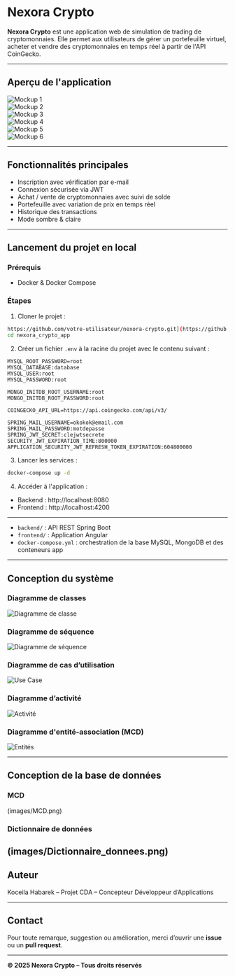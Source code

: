 
# Nexora Crypto

**Nexora Crypto** est une application web de simulation de trading de cryptomonnaies. Elle permet aux utilisateurs de gérer un portefeuille virtuel, acheter et vendre des cryptomonnaies en temps réel à partir de l'API CoinGecko.

---

## Aperçu de l'application

![Mockup 1](images/maquette(1).png)  
![Mockup 2](images/maquette(2).png)  
![Mockup 3](images/maquette(3).png)  
![Mockup 4](images/maquette(4).png)  
![Mockup 5](images/maquette(5).png)  
![Mockup 6](images/maquette(6).png)

---

## Fonctionnalités principales

- Inscription avec vérification par e-mail
- Connexion sécurisée via JWT
- Achat / vente de cryptomonnaies avec suivi de solde
- Portefeuille avec variation de prix en temps réel
- Historique des transactions
- Mode sombre & claire

---

## Lancement du projet en local

### Prérequis

- Docker & Docker Compose

### Étapes

1. Cloner le projet :
```bash
https://github.com/votre-utilisateur/nexora-crypto.git](https://github.com/koceila-Hk/nexora_crypto_app.git
cd nexora_crypto_app
```

2. Créer un fichier `.env` à la racine du projet avec le contenu suivant :

```env
MYSQL_ROOT_PASSWORD=root
MYSQL_DATABASE:database
MYSQL_USER:root
MYSQL_PASSWORD:root

MONGO_INITDB_ROOT_USERNAME:root
MONGO_INITDB_ROOT_PASSWORD:root

COINGECKO_API_URL=https://api.coingecko.com/api/v3/

SPRING_MAIL_USERNAME=okokok@email.com
SPRING_MAIL_PASSWORD:motdepasse
SPRING_JWT_SECRET:clejwtsecrete
SECURITY_JWT_EXPIRATION_TIME:800000
APPLICATION_SECURITY_JWT_REFRESH_TOKEN_EXPIRATION:604800000
```

3. Lancer les services :
```bash
docker-compose up -d
```

4. Accéder à l'application :
- Backend : http://localhost:8080
- Frontend : http://localhost:4200

---


- `backend/` : API REST Spring Boot
- `frontend/` : Application Angular
- `docker-compose.yml` : orchestration de la base MySQL, MongoDB et des conteneurs app

---

## Conception du système

### Diagramme de classes

![Diagramme de classe](images/diagramme_classe.png)

### Diagramme de séquence

![Diagramme de séquence](images/diagramme_sequence.jpeg)

### Diagramme de cas d’utilisation

![Use Case](images/diagramme_use_case.png)

### Diagramme d’activité

![Activité](images/diagramme_activite.jpeg)

### Diagramme d'entité-association (MCD)

![Entités](images/diagramme_entite.png)

---
## Conception de la base de données

### MCD

(images/MCD.png)

### Dictionnaire de données

(images/Dictionnaire_donnees.png)
---

##  Auteur

Koceila Habarek – Projet CDA – Concepteur Développeur d’Applications

---

## Contact

Pour toute remarque, suggestion ou amélioration, merci d’ouvrir une **issue** ou un **pull request**.

---

**© 2025 Nexora Crypto – Tous droits réservés**
